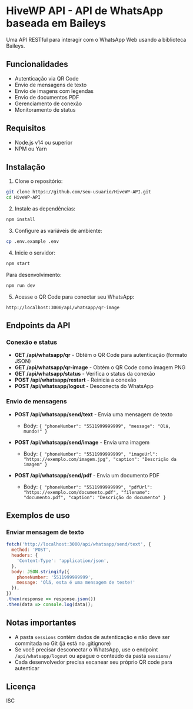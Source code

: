 # HiveWP API - API de WhatsApp baseada em Baileys

Uma API RESTful para interagir com o WhatsApp Web usando a biblioteca Baileys.

## Funcionalidades

- Autenticação via QR Code
- Envio de mensagens de texto
- Envio de imagens com legendas
- Envio de documentos PDF
- Gerenciamento de conexão
- Monitoramento de status

## Requisitos

- Node.js v14 ou superior
- NPM ou Yarn

## Instalação

1. Clone o repositório:
```bash
git clone https://github.com/seu-usuario/HiveWP-API.git
cd HiveWP-API
```

2. Instale as dependências:
```bash
npm install
```

3. Configure as variáveis de ambiente:
```bash
cp .env.example .env
```

4. Inicie o servidor:
```bash
npm start
```

Para desenvolvimento:
```bash
npm run dev
```

5. Acesse o QR Code para conectar seu WhatsApp:
```
http://localhost:3000/api/whatsapp/qr-image
```

## Endpoints da API

### Conexão e status

- **GET /api/whatsapp/qr** - Obtém o QR Code para autenticação (formato JSON)
- **GET /api/whatsapp/qr-image** - Obtém o QR Code como imagem PNG
- **GET /api/whatsapp/status** - Verifica o status da conexão
- **POST /api/whatsapp/restart** - Reinicia a conexão
- **POST /api/whatsapp/logout** - Desconecta do WhatsApp

### Envio de mensagens

- **POST /api/whatsapp/send/text** - Envia uma mensagem de texto
  - Body: `{ "phoneNumber": "5511999999999", "message": "Olá, mundo!" }`

- **POST /api/whatsapp/send/image** - Envia uma imagem
  - Body: `{ "phoneNumber": "5511999999999", "imageUrl": "https://exemplo.com/imagem.jpg", "caption": "Descrição da imagem" }`

- **POST /api/whatsapp/send/pdf** - Envia um documento PDF
  - Body: `{ "phoneNumber": "5511999999999", "pdfUrl": "https://exemplo.com/documento.pdf", "filename": "documento.pdf", "caption": "Descrição do documento" }`

## Exemplos de uso

### Enviar mensagem de texto

```javascript
fetch('http://localhost:3000/api/whatsapp/send/text', {
  method: 'POST',
  headers: {
    'Content-Type': 'application/json',
  },
  body: JSON.stringify({
    phoneNumber: '5511999999999',
    message: 'Olá, esta é uma mensagem de teste!'
  }),
})
.then(response => response.json())
.then(data => console.log(data));
```

## Notas importantes

- A pasta `sessions` contém dados de autenticação e não deve ser commitada no Git (já está no .gitignore)
- Se você precisar desconectar o WhatsApp, use o endpoint `/api/whatsapp/logout` ou apague o conteúdo da pasta `sessions/`
- Cada desenvolvedor precisa escanear seu próprio QR code para autenticar

## Licença

ISC
